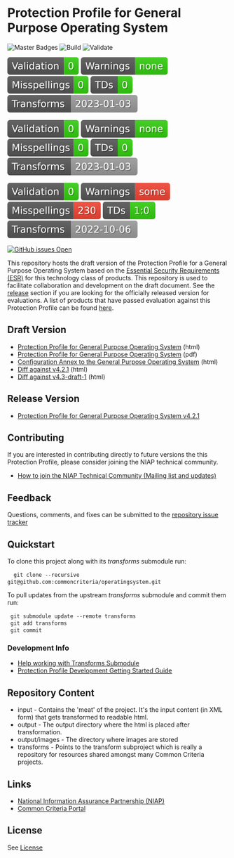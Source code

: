 Protection Profile for General Purpose Operating System 
===============
![Master Badges](https://img.shields.io/badge/Build-master-black.svg)
![Build](https://github.com/commoncriteria/operatingsystem/workflows/Build/badge.svg)
![Validate](https://github.com/commoncriteria/operatingsystem/workflows/Validate/badge.svg)

[![Validation](https://raw.githubusercontent.com/commoncriteria/operatingsystem/gh-pages/master/validation.svg)](https://github.com/commoncriteria/operatingsystem/blob/gh-pages/master/ValidationReport.txt)
[![SanityChecks](https://raw.githubusercontent.com/commoncriteria/operatingsystem/gh-pages/master/warnings.svg)](https://github.com/commoncriteria/operatingsystem/blob/gh-pages/master/SanityChecksOutput.md)
[![SpellCheck](https://raw.githubusercontent.com/commoncriteria/operatingsystem/gh-pages/master/spell-badge.svg)](https://github.com/commoncriteria/operatingsystem/blob/gh-pages/master/SpellCheckReport.txt)
[![TDs](https://raw.githubusercontent.com/commoncriteria/operatingsystem/gh-pages/master/tds.svg)](https://github.com/commoncriteria/operatingsystem/blob/gh-pages/master/TDValidationReport.txt)
![Transforms Version](https://raw.githubusercontent.com/commoncriteria/operatingsystem/gh-pages/master/transforms.svg)

[![Validation](https://raw.githubusercontent.com/commoncriteria/operatingsystem/gh-pages/release-4.3/validation.svg)](https://github.com/commoncriteria/operatingsystem/blob/gh-pages/release-4.3/ValidationReport.txt)
[![SanityChecks](https://raw.githubusercontent.com/commoncriteria/operatingsystem/gh-pages/release-4.3/warnings.svg)](https://github.com/commoncriteria/operatingsystem/blob/gh-pages/release-4.3/SanityChecksOutput.md)
[![SpellCheck](https://raw.githubusercontent.com/commoncriteria/operatingsystem/gh-pages/release-4.3/spell-badge.svg)](https://github.com/commoncriteria/operatingsystem/blob/gh-pages/release-4.3/SpellCheckReport.txt)
[![TDs](https://raw.githubusercontent.com/commoncriteria/operatingsystem/gh-pages/release-4.3/tds.svg)](https://github.com/commoncriteria/operatingsystem/blob/gh-pages/release-4.3/TDValidationReport.txt)
![Transforms Version](https://raw.githubusercontent.com/commoncriteria/operatingsystem/gh-pages/release-4.3/transforms.svg)

[![Validation](https://raw.githubusercontent.com/commoncriteria/operatingsystem/gh-pages/release-4.2.1/validation.svg)](https://github.com/commoncriteria/operatingsystem/blob/gh-pages/release-4.2.1/ValidationReport.txt)
[![SanityChecks](https://raw.githubusercontent.com/commoncriteria/operatingsystem/gh-pages/release-4.2.1/warnings.svg)](https://github.com/commoncriteria/operatingsystem/blob/gh-pages/release-4.2.1/SanityChecksOutput.md)
[![SpellCheck](https://raw.githubusercontent.com/commoncriteria/operatingsystem/gh-pages/release-4.2.1/spell-badge.svg)](https://github.com/commoncriteria/operatingsystem/blob/gh-pages/release-4.2.1/SpellCheckReport.txt)
[![TDs](https://raw.githubusercontent.com/commoncriteria/operatingsystem/gh-pages/release-4.2.1/tds.svg)](https://github.com/commoncriteria/operatingsystem/blob/gh-pages/release-4.2.1/TDValidationReport.txt)
![Transforms Version](https://raw.githubusercontent.com/commoncriteria/operatingsystem/gh-pages/release-4.2.1/transforms.svg)


[![GitHub issues Open](https://img.shields.io/github/issues/commoncriteria/operatingsystem.svg?maxAge=2592000)](https://github.com/commoncriteria/operatingsystem/issues) 

This repository hosts the draft version of the Protection Profile for a General Purpose Operating System based on the 
[Essential Security Requirements (ESR)](https://commoncriteria.github.io/pp/operatingsystem/operatingsystem-esr.html) for this technology class of 
products. This repository is used to facilitate collaboration and development on the draft document. 
See the [release](#Release-Version) section if you are looking for the officially released version for evaluations. 
A list of products that have passed evaluation against this Protection Profile can be found [here](https://www.niap-ccevs.org/Profile/Info.cfm?id=400).

## Draft Version

* [Protection Profile for General Purpose Operating System](https://commoncriteria.github.io/pp/operatingsystem/operatingsystem-release.html) (html)
* [Protection Profile for General Purpose Operating System](https://commoncriteria.github.io/pp/operatingsystem/operatingsystem-release.pdf) (pdf)
* [Configuration Annex to the General Purpose Operating System](https://commoncriteria.github.io/pp/operatingsystem/configannex.html) (html)
* [Diff against v4.2.1](https://commoncriteria.github.io/operatingsystem/diff-release-4.2.1.html) (html)
* [Diff against v4.3-draft-1](https://commoncriteria.github.io/operatingsystem/diff-v4.3-comment-1.html) (html)


## Release Version

* [Protection Profile for General Purpose Operating System v4.2.1](https://www.niap-ccevs.org/Profile/Info.cfm?PPID=442&id=442)

## Contributing

If you are interested in contributing directly to future versions the this Protection Profile, please consider joining the NIAP technical community.
* [How to join the NIAP Technical Community (Mailing list and updates)](https://www.niap-ccevs.org/NIAP_Evolution/tech_communities.cfm)

## Feedback

Questions, comments, and fixes can be submitted to the [repository issue tracker](https://github.com/commoncriteria/operatingsystem/issues)

## Quickstart
To clone this project along with its _transforms_ submodule run:

````
  git clone --recursive git@github.com:commoncriteria/operatingsystem.git
````
To pull updates from the upstream _transforms_ submodule and commit them run:
````
 git submodule update --remote transforms
 git add transforms
 git commit
````


### Development Info
* [Help working with Transforms Submodule](https://github.com/commoncriteria/transforms/wiki/Working-with-Transforms-as-a-Submodule)
* [Protection Profile Development Getting Started Guide](https://github.com/commoncriteria/pp-template/wiki)


## Repository Content
* input - Contains the 'meat' of the project. It's the input content (in XML form) that gets transformed to readable html.
* output - The output directory where the html is placed after transformation.
* output/images - The directory where images are stored
* transforms - Points to the transform subproject which is really a repository for resources shared amongst many Common Criteria projects.


## Links 
* [National Information Assurance Partnership (NIAP)](https://www.niap-ccevs.org/)
* [Common Criteria Portal](https://www.commoncriteriaportal.org/)


## License

See [License](./LICENSE)
